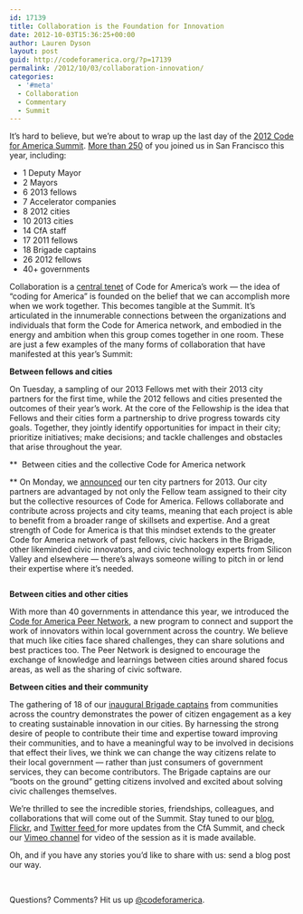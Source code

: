 ```yaml
---
id: 17139
title: Collaboration is the Foundation for Innovation
date: 2012-10-03T15:36:25+00:00
author: Lauren Dyson
layout: post
guid: http://codeforamerica.org/?p=17139
permalink: /2012/10/03/collaboration-innovation/
categories:
  - '#meta'
  - Collaboration
  - Commentary
  - Summit
---
```

It&#8217;s hard to believe, but we&#8217;re about to wrap up the last day of the [2012 Code for America Summit](http://cfasummit.org/). [More than 250](http://www.flickr.com/photos/codeforamerica/sets/72157631667722217/) of you joined us in San Francisco this year, including:

  * 1 Deputy Mayor
  * 2 Mayors
  * 6 2013 fellows
  * 7 Accelerator companies
  * 8 2012 cities
  * 10 2013 cities
  * 14 CfA staff
  * 17 2011 fellows
  * 18 Brigade captains
  * 26 2012 fellows
  * 40+ governments

Collaboration is a [central tenet](http://codeforamerica.org/2012/06/22/municipal-collaboration-innovation-in-kansas-city/) of Code for America’s work — the idea of &#8220;coding for America&#8221; is founded on the belief that we can accomplish more when we work together. This becomes tangible at the Summit. It&#8217;s articulated in the innumerable connections between the organizations and individuals that form the Code for America network, and embodied in the energy and ambition when this group comes together in one room. These are just a few examples of the many forms of collaboration that have manifested at this year&#8217;s Summit:

**Between fellows and cities**
  
On Tuesday, a sampling of our 2013 Fellows met with their 2013 city partners for the first time, while the 2012 fellows and cities presented the outcomes of their year&#8217;s work. At the core of the Fellowship is the idea that Fellows and their cities form a partnership to drive progress towards city goals. Together, they jointly identify opportunities for impact in their city; prioritize initiatives; make decisions; and tackle challenges and obstacles that arise throughout the year.

**  Between cities and the collective Code for America network
  
** On Monday, we [announced](http://www.govtech.com/e-government/Code-for-America-Reveals-2013-Partner-Cities.html) our ten city partners for 2013. Our city partners are advantaged by not only the Fellow team assigned to their city but the collective resources of Code for America. Fellows collaborate and contribute across projects and city teams, meaning that each project is able to benefit from a broader range of skillsets and expertise. And a great strength of Code for America is that this mindset extends to the greater Code for America network of past fellows, civic hackers in the Brigade, other likeminded civic innovators, and civic technology experts from Silicon Valley and elsewhere — there’s always someone willing to pitch in or lend their expertise where it’s needed.

[<img class="size-medium wp-image-17141" title="2012-10-01_NutterLee_9696lr" src="http://codeforamerica.org/wp-content/uploads/2012/10/2012-10-01_NutterLee_9696lr-300x221.jpg" alt="" />](http://codeforamerica.org/wp-content/uploads/2012/10/2012-10-01_NutterLee_9696lr.jpg) 

**Between cities and other cities**
  
With more than 40 governments in attendance this year, we introduced the [Code for America Peer Network](http://codeforamerica.org/2012/10/02/cfa-peer-network/), a new program to connect and support the work of innovators within local government across the country. We believe that much like cities face shared challenges, they can share solutions and best practices too. The Peer Network is designed to encourage the exchange of knowledge and learnings between cities around shared focus areas, as well as the sharing of civic software.

**Between cities and their community**
  
The gathering of 18 of our [inaugural Brigade captains](http://codeforamerica.org/2012/08/23/introducing-the-brigade-captains-program/) from communities across the country demonstrates the power of citizen engagement as a key to creating sustainable innovation in our cities. By harnessing the strong desire of people to contribute their time and expertise toward improving their communities, and to have a meaningful way to be involved in decisions that effect their lives, we think we can change the way citizens relate to their local government — rather than just consumers of government services, they can become contributors. The Brigade captains are our &#8220;boots on the ground&#8221; getting citizens involved and excited about solving civic challenges themselves.

We&#8217;re thrilled to see the incredible stories, friendships, colleagues, and collaborations that will come out of the Summit. Stay tuned to our <a href="http://codeforamerica.org/blog" target="_blank">blog</a>, [Flickr](http://www.flickr.com/photos/codeforamerica/sets/72157631667722217/), and <a href="https://twitter.com/i/#!/search/?q=%23cfasummit&src=typd" target="_blank">Twitter feed </a>for more updates from the CfA Summit, and check our <a href="http://vimeo.com/codeforamerica" target="_blank">Vimeo channel</a> for video of the session as it is made available.

Oh, and if you have any stories you&#8217;d like to share with us: send a blog post our way.

&nbsp;

Questions? Comments? Hit us up <a href="http://twitter.com/codeforamerica" target="_blank">@codeforamerica</a>.